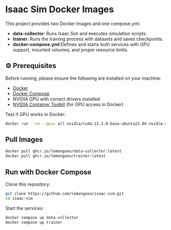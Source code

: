 # Isaac Sim Docker Images

This project provides two Docker images and one compose.yml:

- **data-collector**: Runs Isaac Sim and executes simulation scripts.  
- **trainer**: Runs the training process with datasets and saves checkpoints.
- **docker-compose.yml**:Defines and starts both services with GPU support, mounted volumes, and proper resource limits.

## ⚙️ Prerequisites

Before running, please ensure the following are installed on your machine:

- [Docker](https://docs.docker.com/get-docker/)  
- [Docker Compose](https://docs.docker.com/compose/)  
- NVIDIA GPU with correct drivers installed  
- [NVIDIA Container Toolkit](https://docs.nvidia.com/datacenter/cloud-native/container-toolkit/install-guide.html) (for GPU access in Docker)

Test if GPU works in Docker:

```bash
docker run --rm --gpus all nvidia/cuda:12.2.0-base-ubuntu22.04 nvidia-smi
```

## Pull Images
```bash
docker pull ghcr.io/lemongooo/data-collector:latest
docker pull ghcr.io/lemongooo/trainer:latest
```

## Run with Docker Compose
Clone this repository:
```bash
git clone https://github.com/lemongooo/isaac-sim.git
cd isaac-sim
```

Start the services:
```bash
docker compose up data-collector
docker compose up trainer
```
